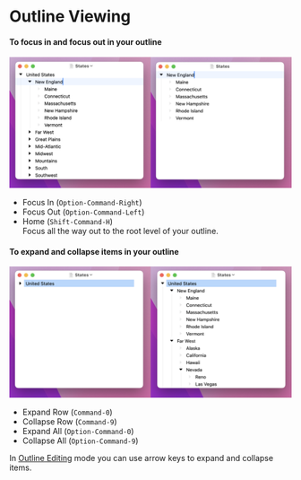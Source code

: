 # Outline Viewing

#### To focus in and focus out in your outline

![Focus In](../.gitbook/assets/focus-in.png)

* Focus In (`Option-Command-Right`)
* Focus Out (`Option-Command-Left`)
* Home (`Shift-Command-H`)\
  Focus all the way out to the root level of your outline.

#### To expand and collapse items in your outline

![Expand](../.gitbook/assets/expand.png)

* Expand Row (`Command-0`)
* Collapse Row (`Command-9`)
* Expand All (`Option-Command-0`)
* Collapse All (`Option-Command-9`)

In [Outline Editing](outline-editing.md) mode you can use arrow keys to expand and collapse items.
